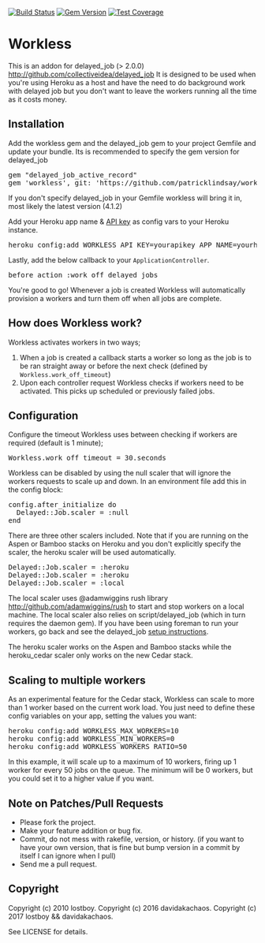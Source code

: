 [![Build Status](https://secure.travis-ci.org/lostboy/workless.png?branch=master)](http://travis-ci.org/lostboy/workless)
[![Gem Version](https://badge.fury.io/rb/workless.png)](http://badge.fury.io/rb/workless)
[![Test Coverage](https://coveralls.io/repos/lostboy/workless/badge.png?branch=master)](https://coveralls.io/r/lostboy/workless)

# Workless

This is an addon for delayed_job (> 2.0.0) http://github.com/collectiveidea/delayed_job
It is designed to be used when you're using Heroku as a host and have the need to do background work with delayed job but you don't want to leave the workers running all the time as it costs money.

## Installation

Add the workless gem and the delayed_job gem to your project Gemfile and update your bundle. Its is recommended to specify the gem version for delayed_job

<pre>
gem "delayed_job_active_record"
gem 'workless', git: 'https://github.com/patricklindsay/workless.git', tag: 'v3.0.0'
</pre>

If you don't specify delayed_job in your Gemfile workless will bring it in, most likely the latest version (4.1.2)

Add your Heroku app name & [API key](https://devcenter.heroku.com/articles/authentication) as config vars to your Heroku instance.

<pre>
heroku config:add WORKLESS_API_KEY=yourapikey APP_NAME=yourherokuappname
</pre>

Lastly, add the below callback to your `ApplicationController`.

<pre>
before_action :work_off_delayed_jobs
</pre>

You're good to go! Whenever a job is created Workless will automatically provision a workers and turn them off when all jobs are complete.


## How does Workless work?

Workless activates workers in two ways;
1. When a job is created a callback starts a worker so long as the job is to be ran straight away or before the next check (defined by `Workless.work_off_timeout`)
2. Upon each controller request Workless checks if workers need to be activated. This picks up scheduled or previously failed jobs.


## Configuration

Configure the timeout Workless uses between checking if workers are required (default is 1 minute);

<pre>
Workless.work_off_timeout = 30.seconds
</pre>

Workless can be disabled by using the null scaler that will ignore the workers requests to scale up and down. In an environment file add this in the config block:

<pre>
config.after_initialize do
  Delayed::Job.scaler = :null
end
</pre>

There are three other scalers included. Note that if you are running on the Aspen or Bamboo stacks on Heroku and you don't explicitly specify the scaler, the heroku scaler will be used automatically.

<pre>
Delayed::Job.scaler = :heroku
Delayed::Job.scaler = :heroku
Delayed::Job.scaler = :local
</pre>

The local scaler uses @adamwiggins rush library http://github.com/adamwiggins/rush to start and stop workers on a local machine. The local scaler also relies on script/delayed_job (which in turn requires the daemon gem). If you have been using foreman to run your workers, go back and see the delayed_job [setup instructions](https://github.com/collectiveidea/delayed_job/blob/master/README.md).

The heroku scaler works on the Aspen and Bamboo stacks while the heroku_cedar scaler only works on the new Cedar stack.

## Scaling to multiple workers

As an experimental feature for the Cedar stack, Workless can scale to more than 1 worker based on the current work load. You just need to define these config variables on your app, setting the values you want:

<pre>
heroku config:add WORKLESS_MAX_WORKERS=10
heroku config:add WORKLESS_MIN_WORKERS=0
heroku config:add WORKLESS_WORKERS_RATIO=50
</pre>

In this example, it will scale up to a maximum of 10 workers, firing up 1 worker for every 50 jobs on the queue. The minimum will be 0 workers, but you could set it to a higher value if you want.

## Note on Patches/Pull Requests

* Please fork the project.
* Make your feature addition or bug fix.
* Commit, do not mess with rakefile, version, or history.
  (if you want to have your own version, that is fine but bump version in a commit by itself I can ignore when I pull)
* Send me a pull request.

## Copyright

Copyright (c) 2010 lostboy.
Copyright (c) 2016 davidakachaos.
Copyright (c) 2017 lostboy && davidakachaos.

See LICENSE for details.
